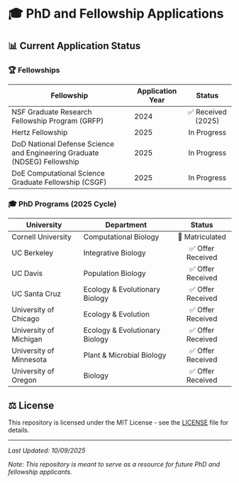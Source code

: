 # 🎓 PhD and Fellowship Applications

## 📊 Current Application Status

### 🏆 Fellowships

Fellowship | Application Year | Status |
|------------|------------------|:------:|
| NSF Graduate Research Fellowship Program (GRFP) | 2024 | ✅ Received (2025) |
| Hertz Fellowship | 2025 | In Progress |
| DoD National Defense Science and Engineering Graduate (NDSEG) Fellowship | 2025 | In Progress |
| DoE Computational Science Graduate Fellowship (CSGF) | 2025 | In Progress |

### 🎓 PhD Programs (2025 Cycle)

University | Department | Status |
|------------|------------|:------:|
| Cornell University | Computational Biology | 🎉 Matriculated |
| UC Berkeley | Integrative Biology | ✅ Offer Received |
| UC Davis | Population Biology | ✅ Offer Received |
| UC Santa Cruz | Ecology & Evolutionary Biology | ✅ Offer Received |
| University of Chicago | Ecology & Evolution | ✅ Offer Received |
| University of Michigan | Ecology & Evolutionary Biology | ✅ Offer Received |
| University of Minnesota | Plant & Microbial Biology | ✅ Offer Received |
| University of Oregon | Biology | ✅ Offer Received |

## ⚖️ License
This repository is licensed under the MIT License - see the [LICENSE](LICENSE) file for details.

---
*Last Updated: 10/09/2025*

*Note: This repository is meant to serve as a resource for future PhD and fellowship applicants.*
